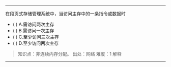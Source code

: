 ---
在段页式存储管理系统中，当访问主存中的一条指令或数据时
- ( ) A.需访问两次主存 
- ( ) B.需访问一次主存 
- ( ) C.至少访问三次主存 
- ( ) D.至少访问两次主存

> 知识点：非连续内存分配。
> 出处：网络
> 难度：1
> 解释

---